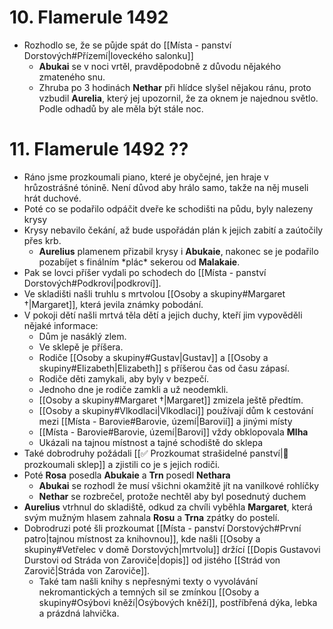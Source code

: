 # 10. Flamerule 1492
- Rozhodlo se, že se půjde spát do [[Místa - panství Dorstových#Přízemí|loveckého salonku]]
	- **Abukai** se v noci vrtěl, pravděpodobně z důvodu nějakého zmateného snu.
	- Zhruba po 3 hodinách **Nethar** při hlídce slyšel nějakou ránu, proto vzbudil **Aurelia**, který jej upozornil, že za oknem je najednou světlo. Podle odhadů by ale měla být stále noc.
# 11. Flamerule 1492 ??
- Ráno jsme prozkoumali piano, které je obyčejné, jen hraje v hrůzostrášné tónině. Není důvod aby hrálo samo, takže na něj museli hrát duchové.
- Poté co se podařilo odpáčit dveře ke schodišti na půdu, byly nalezeny krysy
- Krysy nebavilo čekání, až bude uspořádán plán k jejich zabití a zaútočily přes krb.
	- **Aurelius** plamenem přizabil krysy i **Abukaie**, nakonec se je podařilo pozabíjet s finálním \*plác* sekerou od **Malakaie**.
- Pak se lovci příšer vydali po schodech do [[Místa - panství Dorstových#Podkroví|podkroví]].
- Ve skladišti našli truhlu s mrtvolou [[Osoby a skupiny#Margaret †|Margaret]], která jevila známky pobodání.
- V pokoji dětí našli mrtvá těla dětí a jejich duchy, kteří jim vypověděli nějaké informace:
	- Dům je nasáklý zlem.
	- Ve sklepě je příšera.
	- Rodiče [[Osoby a skupiny#Gustav|Gustav]] a [[Osoby a skupiny#Elizabeth|Elizabeth]] s příšerou čas od času zápasí.
	- Rodiče děti zamykali, aby byly v bezpečí.
	- Jednoho dne je rodiče zamkli a už neodemkli.
	- [[Osoby a skupiny#Margaret †|Margaret]] zmizela ještě předtím.
	- [[Osoby a skupiny#Vlkodlaci|Vlkodlaci]] používají dům k cestování mezi [[Místa - Barovie#Barovie, území|Barovií]] a jinými místy
	- [[Místa - Barovie#Barovie, území|Barovi]] vždy obklopovala **Mlha**
	- Ukázali na tajnou místnost a tajné schodiště do sklepa
- Také dobrodruhy požádali [[✅ Prozkoumat strašidelné panství|📔 prozkoumali sklep]] a zjistili co je s jejich rodiči.
- Poté **Rosa** posedla **Abukaie** a **Trn** posedl **Nethara**
	- **Abukai** se rozhodl že musí všichni okamžitě jít na vanilkové rohlíčky
	- **Nethar** se rozbrečel, protože nechtěl aby byl posednutý duchem
- **Aurelius** vtrhnul do skladiště, odkud za chvíli vyběhla **Margaret**, která svým mužným hlasem zahnala **Rosu** a **Trna** zpátky do postelí.
- Dobrodruzi poté šli prozkoumat [[Místa - panství Dorstových#První patro|tajnou místnost za knihovnou]], kde našli [[Osoby a skupiny#Vetřelec v domě Dorstových|mrtvolu]] držící [[Dopis Gustavovi Durstovi od Stráda von Zaroviče|dopis]] od jistého [[Strád von Zarovič|Stráda von Zaroviče]].
	- Také tam našli knihy s nepřesnými texty o vyvolávání nekromantických a temných sil se zmínkou [[Osoby a skupiny#Osýbovi kněží|Osýbových kněží]], postříbřená dýka, lebka a prázdná lahvička.
